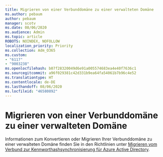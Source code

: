 ```yaml
---
title: Migrieren von einer Verbunddomäne zu einer verwalteten Domäne
ms.author: pebaum
author: pebaum
manager: scotv
ms.date: 08/06/2020
ms.audience: Admin
ms.topic: article
ROBOTS: NOINDEX, NOFOLLOW
localization_priority: Priority
ms.collection: Adm_O365
ms.custom:
- "6117"
- "9003238"
ms.openlocfilehash: b07f28320049d6e91a005574683ea4e40f7636c1
ms.sourcegitcommit: a96f029381c42d331b9ea64fa54061b7b96c4e52
ms.translationtype: HT
ms.contentlocale: de-DE
ms.lasthandoff: 08/06/2020
ms.locfileid: "46580892"
---
```

# <a name="migrate-from-federated-domain-to-managed-domain"></a>Migrieren von einer Verbunddomäne zu einer verwalteten Domäne

Informationen zum Konvertieren oder Migrieren Ihrer Verbunddomäne zu einer verwalteten Domäne finden Sie in den Richtlinien unter [Migrieren vom Verbund zur Kennworthashsynchronisierung für Azure Active Directory](https://docs.microsoft.com/azure/active-directory/hybrid/plan-migrate-adfs-password-hash-sync).